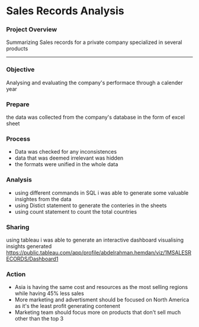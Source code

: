 # Sales Records Analysis 

### Project Overview 

Summarizing Sales records for a private company specialized in several products 

---

### Objective 

Analysing and evaluating the company's performace through a calender year

### Prepare 

the data was collected from the company's database in the form of excel sheet

### Process

- Data was checked for any inconsistences
- data that was deemed irrelevant was hidden
- the formats were unified in the whole data

### Analysis 

- using different commands in SQL i was able to generate some valuable insightes from the data
- using Distict statement to generate the conteries in the sheets
- using count statement to count the total countries

### Sharing 

using tableau i was able to generate an interactive dashboard visualising insights generated
https://public.tableau.com/app/profile/abdelrahman.hemdan/viz/1MSALESRECORDS/Dashboard1



### Action

- Asia is having the same cost and resources as the most selling regions while having 45% less sales
- More marketing and advertisment should be focused on North America as it's the least profit generating contenent
- Marketing team should focus more on products that don't sell much other than the top 3
